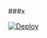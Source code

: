 ###x



[![Deploy](https://www.herokucdn.com/deploy/button.svg)](https://heroku.com/deploy?template=https://github.com/SLdevilX/x.git)
